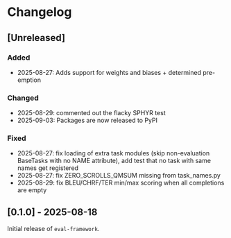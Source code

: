 # Changelog

## [Unreleased]

### Added

- 2025-08-27: Adds support for weights and biases + determined pre-emption

### Changed

- 2025-08-29: commented out the flacky SPHYR test
- 2025-09-03: Packages are now released to PyPI

### Fixed

- 2025-08-27: fix loading of extra task modules (skip non-evaluation BaseTasks with no NAME attribute), add test that no task with same names get registered
- 2025-08-27: fix ZERO_SCROLLS_QMSUM missing from task_names.py
- 2025-08-29: fix BLEU/CHRF/TER min/max scoring when all completions are empty

## [0.1.0] - 2025-08-18

Initial release of `eval-framework`.
